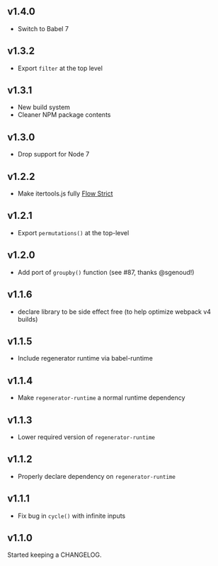 v1.4.0
------
* Switch to Babel 7

v1.3.2
------
* Export `filter` at the top level

v1.3.1
------
* New build system
* Cleaner NPM package contents

v1.3.0
------
* Drop support for Node 7

v1.2.2
------
* Make itertools.js fully [Flow Strict](https://flow.org/en/docs/strict/)

v1.2.1
------
* Export `permutations()` at the top-level

v1.2.0
------
* Add port of `groupby()` function (see #87, thanks @sgenoud!)

v1.1.6
------
* declare library to be side effect free (to help optimize webpack v4 builds)

v1.1.5
------
* Include regenerator runtime via babel-runtime

v1.1.4
------
* Make `regenerator-runtime` a normal runtime dependency

v1.1.3
------
* Lower required version of `regenerator-runtime`

v1.1.2
------
* Properly declare dependency on `regenerator-runtime`

v1.1.1
------
* Fix bug in `cycle()` with infinite inputs

v1.1.0
------
Started keeping a CHANGELOG.

